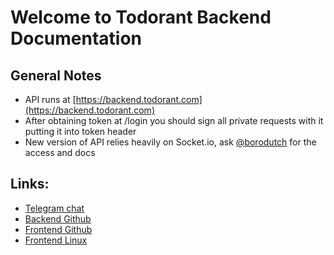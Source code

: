 # Welcome to Todorant Backend Documentation

## General Notes
- API runs at [https://backend.todorant.com](https://backend.todorant.com)
- After obtaining token at /login you should sign all private requests with it putting it into token header
- New version of API relies heavily on Socket.io, ask [@borodutch](https://t.me/borodutch) for the access and docs

## Links:
- [Telegram chat](https://t.me/todorant_feedback)
- [Backend Github](https://github.com/Borodutch/todorant-backend)
- [Frontend Github](https://github.com/Borodutch/todorant-frontend)
- [Frontend Linux](https://github.com/hdsujnb/todorantgtk)